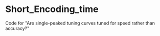 # Short_Encoding_time
Code for "Are single-peaked tuning curves tuned for speed rather than accuracy?"
